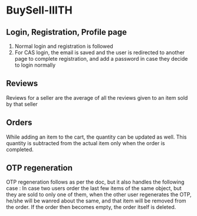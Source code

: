 # BuySell-IIITH

## Login, Registration, Profile page
1. Normal login and registration is followed
2. For CAS login, the email is saved and the user is redirected to another page to complete registration, and add a password in case they decide to login normally

## Reviews 
Reviews for a seller are the average of all the reviews given to an item sold by that seller

## Orders
While adding an item to the cart, the quantity can be updated as well. This quantity is subtracted from the actual item only when the order is completed. 

## OTP regeneration
OTP regeneration follows as per the doc, but it also handles the following case : In case two users order the last few items of the same object, but they are sold to only one of them, when the other user regenerates the OTP, he/she will be wanred about the same, and that item will be removed from the order. If the order then becomes empty, the order itself is deleted.